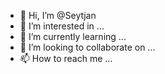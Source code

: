 - 👋 Hi, I’m @Seytjan
- 👀 I’m interested in ...
- 🌱 I’m currently learning ...
- 💞️ I’m looking to collaborate on ...
- 📫 How to reach me ...

<!---
Seytjan/Seytjan is a ✨ special ✨ repository because its `README.md` (this file) appears on your GitHub profile.
You can click the Preview link to take a look at your changes.
--->
